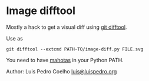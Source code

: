 # Image difftool

Mostly a hack to get a visual diff using [git difftool](https://git-scm.com/docs/git-difftool).

Use as

    git difftool --extcmd PATH-TO/image-diff.py FILE.svg


You need to have [mahotas](https://github.com/luispedro/mahotas) in your Python
PATH.

Author: Luis Pedro Coelho <luis@luispedro.org>
